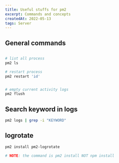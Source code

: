 ```yaml
---
title: Useful stuffs for pm2
excerpt: Commands and concepts
createdAt: 2022-05-13
tags: Server
---
```


## General commands

```bash

# list all process
pm2 ls

# restart process
pm2 restart 'id'


# empty current activity logs
pm2 flush
```

## Search keyword in logs

```bash
pm2 logs | grep -i "KEYWORD"
```


## logrotate

```bash
pm2 install pm2-logrotate

# NOTE: the command is pm2 install NOT npm install
```